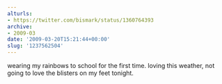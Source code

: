 ```yaml
---
alturls:
- https://twitter.com/bismark/status/1360764393
archive:
- 2009-03
date: '2009-03-20T15:21:44+00:00'
slug: '1237562504'
---
```


wearing my rainbows to school for the first time. loving this weather, not going to love the blisters on my feet tonight.

